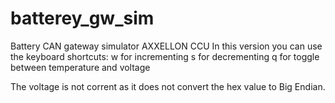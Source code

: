 # batterey_gw_sim
Battery CAN gateway simulator AXXELLON CCU
In this version you can use the keyboard shortcuts:
  w for incrementing
  s for decrementing
  q for toggle between temperature and voltage

The voltage is not corrent as it does not convert the hex value to Big Endian.
